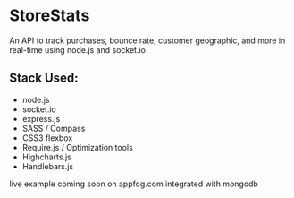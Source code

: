 StoreStats
==========

An API to track purchases, bounce rate, customer geographic, and more in real-time using node.js and socket.io

Stack Used:
-----------

* node.js
* socket.io
* express.js
* SASS / Compass
* CSS3 flexbox
* Require.js / Optimization tools
* Highcharts.js
* Handlebars.js

live example coming soon on appfog.com integrated with mongodb 

